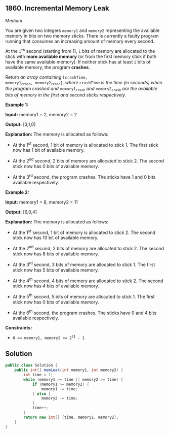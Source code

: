 ## 1860\. Incremental Memory Leak

Medium

You are given two integers `memory1` and `memory2` representing the available memory in bits on two memory sticks. There is currently a faulty program running that consumes an increasing amount of memory every second.

At the <code>i<sup>th</sup></code> second (starting from 1), `i` bits of memory are allocated to the stick with **more available memory** (or from the first memory stick if both have the same available memory). If neither stick has at least `i` bits of available memory, the program **crashes**.

Return _an array containing_ <code>[crashTime, memory1<sub>crash</sub>, memory2<sub>crash</sub>]</code>_, where_ `crashTime` _is the time (in seconds) when the program crashed and_ <code>memory1<sub>crash</sub></code> _and_ <code>memory2<sub>crash</sub></code> _are the available bits of memory in the first and second sticks respectively_.

**Example 1:**

**Input:** memory1 = 2, memory2 = 2

**Output:** [3,1,0]

**Explanation:** The memory is allocated as follows:

- At the 1<sup>st</sup> second, 1 bit of memory is allocated to stick 1. The first stick now has 1 bit of available memory.

- At the 2<sup>nd</sup> second, 2 bits of memory are allocated to stick 2. The second stick now has 0 bits of available memory. 

- At the 3<sup>rd</sup> second, the program crashes. The sticks have 1 and 0 bits available respectively.

**Example 2:**

**Input:** memory1 = 8, memory2 = 11

**Output:** [6,0,4]

**Explanation:** The memory is allocated as follows: 

- At the 1<sup>st</sup> second, 1 bit of memory is allocated to stick 2. The second stick now has 10 bit of available memory. 

- At the 2<sup>nd</sup> second, 2 bits of memory are allocated to stick 2. The second stick now has 8 bits of available memory. 

- At the 3<sup>rd</sup> second, 3 bits of memory are allocated to stick 1. The first stick now has 5 bits of available memory.

- At the 4<sup>th</sup> second, 4 bits of memory are allocated to stick 2. The second stick now has 4 bits of available memory. 

- At the 5<sup>th</sup> second, 5 bits of memory are allocated to stick 1. The first stick now has 0 bits of available memory.

- At the 6<sup>th</sup> second, the program crashes. The sticks have 0 and 4 bits available respectively.

**Constraints:**

*   <code>0 <= memory1, memory2 <= 2<sup>31</sup> - 1</code>

## Solution

```java
public class Solution {
    public int[] memLeak(int memory1, int memory2) {
        int time = 1;
        while (memory1 >= time || memory2 >= time) {
            if (memory1 >= memory2) {
                memory1 -= time;
            } else {
                memory2 -= time;
            }
            time++;
        }
        return new int[] {time, memory1, memory2};
    }
}
```